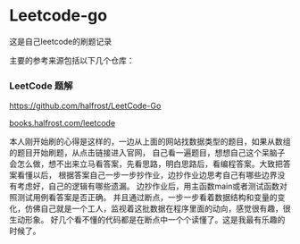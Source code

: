 # Leetcode-go
 这是自己leetcode的刷题记录

主要的参考来源包括以下几个仓库：



### LeetCode 题解

https://github.com/halfrost/LeetCode-Go

[books.halfrost.com/leetcode](https://books.halfrost.com/leetcode)

本人刚开始刷的心得是这样的，一边从上面的网站找数据类型的题目，如果从数组的题目开始刷题，从点击链接进入官网，
自己看一遍题目，想想自己这个呆脑子会怎么做，想不出来立马看答案，先看思路，明白思路后，看编程答案。大致把答案看懂以后，
根据答案自己一步一步抄作业，边抄作业边思考自己有哪些边界没有考虑好，自己的逻辑有哪些遗漏。
边抄作业后，用主函数main或者测试函数对照测试用例看答案是否正确。
并且通过断点，一步一步看着数据结构和变量的变化，仿佛自己就是一个工人，监视着这批数据在程序里面的动向，感觉很有趣，很生动形象。
好几个看不懂的代码都是在断点中一个个读懂了。这是我最有乐趣的时候了。

